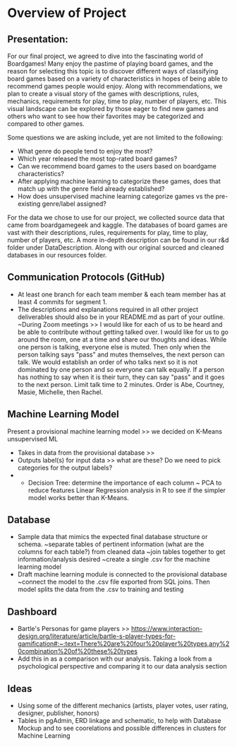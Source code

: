 # Overview of Project

## Presentation: 
For our final project, we agreed to dive into the fascinating world of Boardgames! Many enjoy the pastime of playing board games, and the reason for selecting this topic is to discover different ways of classifying board games based on a variety of characteristics in hopes of being able to recommend games people would enjoy. Along with recommendations, we plan to create a visual story of the games with descriptions, rules, mechanics, requirements for play, time to play, number of players, etc. This visual landscape can be explored by those eager to find new games and others who want to see how their favorites may be categorized and compared to other games.

Some questions we are asking include, yet are not limited to the following:
-	What genre do people tend to enjoy the most?
-	Which year released the most top-rated board games?
-	Can we recommend board games to the users based on boardgame characteristics?
-	After applying machine learning to categorize these games, does that match up with the genre field already established?
-	How does unsupervised machine learning categorize games vs the pre-existing genre/label assigned?

For the data we chose to use for our project, we collected source data that came from boardgamegeek and kaggle. The databases of board games are vast with their descriptions, rules, requirements for play, time to play, number of players, etc. A more in-depth description can be found in our r&d folder under DataDescription. Along with our original sourced and cleaned databases in our resources folder.


## Communication Protocols (GitHub)
-	At least one branch for each team member & each team member has at least 4 commits for segment 1.
-	The descriptions and explanations required in all other project deliverables should also be in your README.md as part of your outline. ~During Zoom meetings >> I would like for each of us to be heard and be able to contribute without getting talked over. I would like for us to go around the room, one at a time and share our thoughts and ideas. While one person is talking, everyone else is muted. Then only when the person talking says "pass" and mutes themselves, the next person can talk. We would establish an order of who talks next so it is not dominated by one person and so everyone can talk equally. If a person has nothing to say when it is their turn, they can say "pass" and it goes to the next person. Limit talk time to 2 minutes. Order is Abe, Courtney, Masie, Michelle, then Rachel.


## Machine Learning Model
Present a provisional machine learning model >> we decided on K-Means unsupervised ML
-	Takes in data from the provisional database >>
-	Outputs label(s) for input data >> what are these? Do we need to pick categories for the output labels?
-  - Decision Tree: determine the importance of each column ~ PCA to reduce features Linear Regression analysis in R to see if the simpler model works better than K-Means.

## Database
-	Sample data that mimics the expected final database structure or schema. ~separate tables of pertinent information (what are the columns for each table?) from cleaned data ~join tables together to get information/analysis desired ~create a single .csv for the machine learning model
-	Draft machine learning module is connected to the provisional database ~connect the model to the .csv file exported from SQL joins. Then model splits the data from the .csv to training and testing

## Dashboard
-	Bartle's Personas for game players >> https://www.interaction-design.org/literature/article/bartle-s-player-types-for-gamification#:~:text=There%20are%20four%20player%20types,any%20combination%20of%20these%20types
-	Add this in as a comparison with our analysis. Taking a look from a psychological perspective and comparing it to our data analysis section

## Ideas
-	Using some of the different mechanics (artists, player votes, user rating, designer, publisher, honors)
-	Tables in pgAdmin, ERD linkage and schematic, to help with Database Mockup and to see coorelations and possible differences in clusters for Machine Learning
